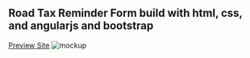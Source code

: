 ## Road Tax Reminder Form build with html, css, and angularjs and bootstrap
[Preview Site](https://roadtax-reminder-form.vercel.app/)
![mockup](https://github.com/Chinyee18/Roadtax-reminder/assets/53111687/f87a1a2f-d652-4c9c-8133-34f7bed34025)


